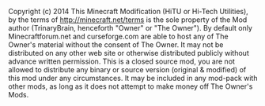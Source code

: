 Copyright (c) 2014
This Minecraft Modification (HiTU or Hi-Tech Utilities), by the terms of http://minecraft.net/terms is the sole property of 
the Mod author (TrinaryBrain, henceforth "Owner" or "The Owner"). By default only Minecraftforum.net and curseforge.com are 
able to host any of The Owner's material without the consent of The Owner. It may not be distributed on any other web site or 
otherwise distributed publicly without advance written permission. This is a closed source mod, you are not allowed to 
distribute any binary or source version (original & modified) of this mod under any circumstances. It may be included in any 
mod-pack with other mods, as long as it does not attempt to make money off The Owner's Mods.